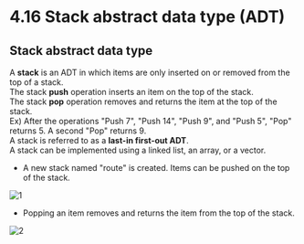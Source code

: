 # 4.16 Stack abstract data type (ADT)

## Stack abstract data type
A **stack** is an ADT in which items are only inserted on or removed from the top of a stack.   
The stack **push** operation inserts an item on the top of the stack.   
The stack **pop** operation removes and returns the item at the top of the stack.   
Ex) After the operations "Push 7", "Push 14", "Push 9", and "Push 5", "Pop" returns 5. A second "Pop" returns 9.   
A stack is referred to as a **last-in first-out ADT**.   
A stack can be implemented using a linked list, an array, or a vector.

* A new stack named "route" is created. Items can be pushed on the top of the stack.

![1](https://github.com/ijaejun1025/CIS223-Algorithms/assets/154036705/1ad72f6f-2328-4197-ac26-074ca94f4622)

* Popping an item removes and returns the item from the top of the stack.

![2](https://github.com/ijaejun1025/CIS223-Algorithms/assets/154036705/f06e1473-b547-467a-b15a-e6c4918e25d0)


